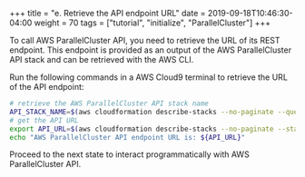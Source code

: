 +++
title = "e. Retrieve the API endpoint URL"
date = 2019-09-18T10:46:30-04:00
weight = 70
tags = ["tutorial", "initialize", "ParallelCluster"]
+++

To call AWS ParallelCluster API, you need to retrieve the URL of its REST endpoint. This endpoint is provided as an output of the AWS ParallelCluster API stack and can be retrieved with the AWS CLI.

Run the following commands in a AWS Cloud9 terminal to retrieve the URL of the API endpoint:

```bash
# retrieve the AWS ParallelCluster API stack name
API_STACK_NAME=$(aws cloudformation describe-stacks --no-paginate --query 'Stacks[?StackName!=`null`]|[?contains(StackName, `ParallelClusterApi`) == `true`].StackName' --output text)
# get the API URL
export API_URL=$(aws cloudformation describe-stacks --no-paginate --stack-name ${API_STACK_NAME} --query 'Stacks[0].Outputs[?OutputKey==`ParallelClusterApiInvokeUrl`].OutputValue' --output text)
echo "AWS ParallelCluster API endpoint URL is: ${API_URL}"
```

Proceed to the next state to interact programmatically with AWS ParallelCluster API.
